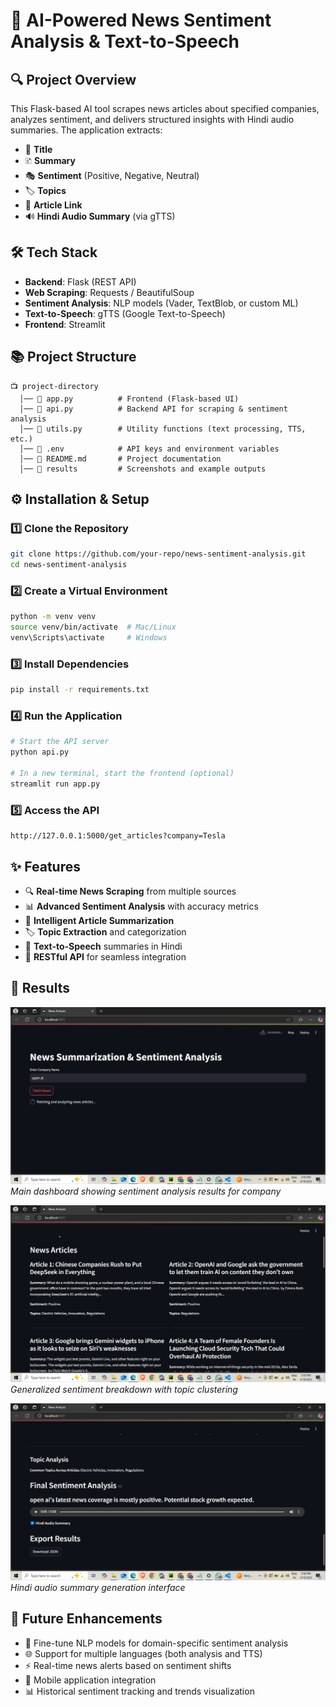 # 📰 AI-Powered News Sentiment Analysis & Text-to-Speech

## 🔍 Project Overview

This Flask-based AI tool scrapes news articles about specified companies, analyzes sentiment, and delivers structured insights with Hindi audio summaries. The application extracts:

- 📝 **Title**
- 🗈️ **Summary**
- 🎭 **Sentiment** (Positive, Negative, Neutral)
- 🏷️ **Topics**
- 🔗 **Article Link**
- 🔊 **Hindi Audio Summary** (via gTTS)

## 🛠️ Tech Stack

- **Backend**: Flask (REST API)
- **Web Scraping**: Requests / BeautifulSoup
- **Sentiment Analysis**: NLP models (Vader, TextBlob, or custom ML)
- **Text-to-Speech**: gTTS (Google Text-to-Speech)
- **Frontend**: Streamlit

## 📚 Project Structure

```
📺 project-directory
  │── 📄 app.py          # Frontend (Flask-based UI)
  │── 📄 api.py          # Backend API for scraping & sentiment analysis
  │── 📄 utils.py        # Utility functions (text processing, TTS, etc.)
  │── 📄 .env            # API keys and environment variables
  │── 📄 README.md       # Project documentation
  │── 📂 results         # Screenshots and example outputs
```

## ⚙️ Installation & Setup

### 1️⃣ Clone the Repository

```bash
git clone https://github.com/your-repo/news-sentiment-analysis.git
cd news-sentiment-analysis
```

### 2️⃣ Create a Virtual Environment

```bash
python -m venv venv
source venv/bin/activate  # Mac/Linux
venv\Scripts\activate     # Windows
```

### 3️⃣ Install Dependencies

```bash
pip install -r requirements.txt
```

### 4️⃣ Run the Application

```bash
# Start the API server
python api.py

# In a new terminal, start the frontend (optional)
streamlit run app.py
```

### 5️⃣ Access the API

```
http://127.0.0.1:5000/get_articles?company=Tesla
```

## ✨ Features

- 🔍 **Real-time News Scraping** from multiple sources
- 📊 **Advanced Sentiment Analysis** with accuracy metrics
- 📝 **Intelligent Article Summarization**
- 🏷️ **Topic Extraction** and categorization
- 👣 **Text-to-Speech** summaries in Hindi
- 🔐 **RESTful API** for seamless integration



## 📸 Results

![Dashboard Overview](results/p1.png)
*Main dashboard showing sentiment analysis results for company*

![Sentiment Analysis](results/p2.png)
*Generalized sentiment breakdown with topic clustering*

![Audio Generation](results/p3.png)
*Hindi audio summary generation interface*


## 🚀 Future Enhancements

- 🧠 Fine-tune NLP models for domain-specific sentiment analysis
- 🌐 Support for multiple languages (both analysis and TTS)
- ⚡ Real-time news alerts based on sentiment shifts
- 📱 Mobile application integration
- 📊 Historical sentiment tracking and trends visualization


